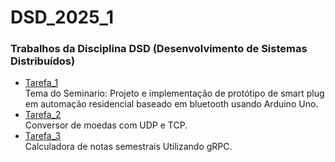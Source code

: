# DSD_2025_1
### Trabalhos da Disciplina DSD (Desenvolvimento de Sistemas Distribuídos)
- [Tarefa_1](./Tarefa_1)\
Tema do Seminario: Projeto e implementação de protótipo de smart plug em automação residencial baseado em bluetooth usando Arduino Uno.
- [Tarefa_2](./Tarefa_2/README_T2.md)\
Conversor de moedas com UDP e TCP.
- [Tarefa_3](./Tarefa_3/README_T3.md)\
Calculadora de notas semestrais Utilizando gRPC.
